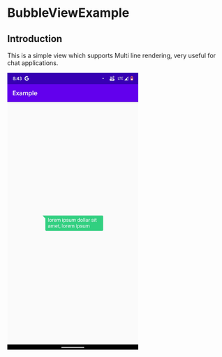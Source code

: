 # BubbleViewExample

## Introduction
This is a simple view which supports Multi line rendering, very useful for chat applications.


<img src="https://github.com/retroGamer443/BubbleViewExample/blob/master/images/Screenshot_20200819-204353.jpg" width="300" />
